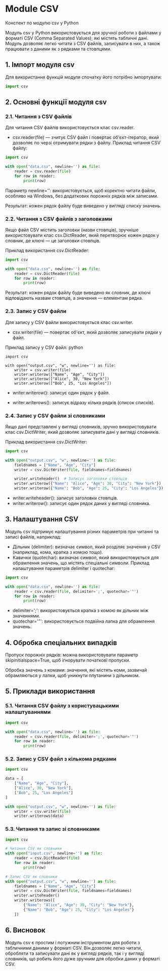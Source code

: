 # Module CSV
Конспект по модулю csv у Python

Модуль csv у Python використовується для зручної роботи з файлами у форматі CSV (Comma Separated Values), які містять табличні дані. Модуль дозволяє легко читати з CSV файлів, записувати в них, а також працювати з даними як з рядками та стовпцями.

## 1. Імпорт модуля csv
Для використання функцій модуля спочатку його потрібно імпортувати:
```python
import csv
```

## 2. Основні функції модуля csv
### 2.1. Читання з CSV файлів
Для читання CSV файлів використовується клас csv.reader.
- csv.reader(file) — зчитує CSV файл і повертає об'єкт-ітератор, який дозволяє по черзі отримувати рядки з файлу.
Приклад читання CSV файлу:
```python
import csv

with open("data.csv", newline='') as file:
    reader = csv.reader(file)
    for row in reader:
        print(row)
```

Параметр newline='': використовується, щоб коректно читати файли, особливо на Windows, без додаткових порожніх рядків між записами.

Результат: кожен рядок файлу буде виведено у вигляді списку значень.

### 2.2. Читання з CSV файлів з заголовками
Якщо файл CSV містить заголовки (назви стовпців), зручніше використовувати клас csv.DictReader, який перетворює кожен рядок у словник, де ключі — це заголовки стовпців.

Приклад використання csv.DictReader:
```python
import csv

with open("data.csv", newline='') as file:
    reader = csv.DictReader(file)
    for row in reader:
        print(row)
```

Результат: кожен рядок файлу буде виведено як словник, де ключі відповідають назвам стовпців, а значення — елементам рядка.

### 2.3. Запис у CSV файли
Для запису у CSV файли використовується клас csv.writer.
- csv.writer(file) — повертає об'єкт, який дозволяє записувати рядки у файл.

Приклад запису у CSV файл:
python
```
import csv

with open("output.csv", "w", newline='') as file:
    writer = csv.writer(file)
    writer.writerow(["Name", "Age", "City"])
    writer.writerow(["Alice", 30, "New York"])
    writer.writerow(["Bob", 25, "Los Angeles"])
```
- writer.writerow(): записує один рядок у файл.

- writer.writerows(): записує відразу кілька рядків (список списків).

### 2.4. Запис у CSV файли зі словниками
Якщо дані представлені у вигляді словників, зручно використовувати клас csv.DictWriter, який дозволяє записувати дані у вигляді словників.

Приклад використання csv.DictWriter:
```python
import csv

with open("output.csv", "w", newline='') as file:
    fieldnames = ["Name", "Age", "City"]
    writer = csv.DictWriter(file, fieldnames=fieldnames)

    writer.writeheader()  # Записує заголовки стовпців
    writer.writerow({"Name": "Alice", "Age": 30, "City": "New York"})
    writer.writerow({"Name": "Bob", "Age": 25, "City": "Los Angeles"})
```
- writer.writeheader(): записує заголовки стовпців.
- writer.writerow(): записує один рядок даних у вигляді словника.

## 3. Налаштування CSV
Модуль csv підтримує налаштування різних параметрів при читанні та записі файлів, наприклад:

- Дільник (delimiter): визначає символ, який розділяє значення у CSV (наприклад, кома, крапка з комою тощо).
- Кавички (quotechar): визначає символ, який використовується для обрамлення значень, що містять спеціальні символи.
Приклад налаштування параметрів delimiter і quotechar:
```python
import csv

with open("data.csv", newline='') as file:
    reader = csv.reader(file, delimiter=';', quotechar='"')
    for row in reader:
        print(row)
```
- delimiter=';': використовується крапка з комою як дільник між значеннями.
- quotechar='"': використовується подвійна лапка для обрамлення значень.

## 4. Обробка спеціальних випадків
Пропуск порожніх рядків: можна використовувати параметр skipinitialspace=True, щоб ігнорувати початкові пропуски.

Обробка значень з комами: значення, які містять коми, зазвичай обрамляються у лапки, щоб уникнути плутанини з дільником.

## 5. Приклади використання
### 5.1. Читання CSV файлу з користувацькими налаштуваннями
```python
import csv

with open("data.csv", newline='') as file:
    reader = csv.reader(file, delimiter=';', quotechar='"')
    for row in reader:
        print(row)
```

### 5.2. Запис у CSV файл з кількома рядками
```python
import csv

data = [
    ["Name", "Age", "City"],
    ["Alice", 30, "New York"],
    ["Bob", 25, "Los Angeles"]
]

with open("output.csv", "w", newline='') as file:
    writer = csv.writer(file)
    writer.writerows(data)
```

### 5.3. Читання та запис зі словниками
```python
import csv

# Читання CSV як словники
with open("input.csv", newline='') as file:
    reader = csv.DictReader(file)
    for row in reader:
        print(row)

# Запис CSV як словники
with open("output.csv", "w", newline='') as file:
    fieldnames = ["Name", "Age", "City"]
    writer = csv.DictWriter(file, fieldnames=fieldnames)
    writer.writeheader()
    writer.writerows([
        {"Name": "Alice", "Age": 30, "City": "New York"},
        {"Name": "Bob", "Age": 25, "City": "Los Angeles"}
    ])
```

## 6. Висновок
Модуль csv є простим і потужним інструментом для роботи з табличними даними у форматі CSV. Він дозволяє легко читати, обробляти та записувати дані як у вигляді рядків, так і у вигляді словників, що робить його дуже зручним для обробки даних у форматі CSV.
